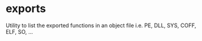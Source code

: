# exports
Utility to list the exported functions in an object file i.e. PE, DLL, SYS, COFF, ELF, SO, ...

